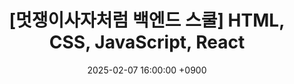 ---
title: "[멋쟁이사자처럼 백엔드 스쿨] HTML, CSS, JavaScript, React"
date: 2025-02-07 16:00:00 +0900
categories: [ "ect", "project" ]
tags: [ "bootcamp", "java", "멋쟁이사자처럼", "부트캠프", "프로그래밍" ]
pin: false
math: false
mermaid: false
image:
  path: /assets/img/posts/likelion_primary_24_ver3_color.svg
---